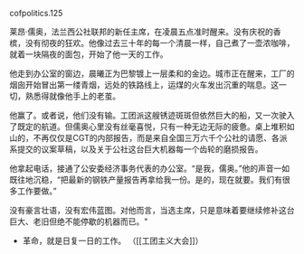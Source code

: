 cofpolitics.125

莱昂·儒奥，法兰西公社联邦的新任主席，在凌晨五点准时醒来。没有庆祝的香槟，没有彻夜的狂欢。他像过去三十年的每一个清晨一样，自己煮了一壶浓咖啡，就着一块隔夜的面包，开始了他一天的工作。

他走到办公室的窗边，晨曦正为巴黎镀上一层柔和的金边。城市正在醒来，工厂的烟囱开始冒出第一缕青烟，远处的铁路线上，运煤的火车发出沉重的喘息。这一切，熟悉得就像他手上的老茧。

他赢了。或者说，他们没有输。工团派这艘锈迹斑斑但依然巨大的船，又一次驶入了既定的航道。但儒奥心里没有丝毫喜悦，只有一种无边无际的疲惫。桌上堆积如山的，不再仅仅是CGT的内部报告，而是来自全国三万六千个公社的请愿、各派系提交的议案草稿，以及关于公社这台巨大机器每一个齿轮的磨损报告。

他拿起电话，接通了公安委经济事务代表的办公室。“是我，儒奥。”他的声音一如既往地沉稳，“把最新的钢铁产量报告再拿给我一份。是的，现在就要。我们有很多工作要做。”

没有豪言壮语，没有宏伟蓝图。对他而言，当选主席，只是意味着要继续修补这台巨大、老旧但绝不能停歇的机器而已。"

* 革命，就是日复一日的工作。
（[[工团主义大会]]）